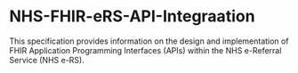 # NHS-FHIR-eRS-API-Integraation
This specification provides information on the design and implementation of FHIR Application Programming Interfaces (APIs) within the NHS e-Referral Service (NHS e-RS). 
